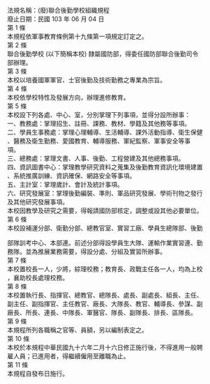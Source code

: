 法規名稱：(廢)聯合後勤學校組織規程  
廢止日期：民國 103 年 06 月 04 日  
第 1 條  
本規程依軍事教育條例第十九條第一項規定訂定之。  
第 2 條  
聯合後勤學校 (以下簡稱本校) 隸屬國防部，得委任國防部聯合後勤司令  
部辦理。  
第 3 條  
本校以培養國軍軍官、士官後勤及技術勤務之專業為宗旨。  
第 4 條  
本校依學校特性及發展方向，辦理進修教育。  
第 5 條  
本校設下列各處、中心、室，分別掌理下列事項，並得分設所辦事：  
一、教務處：掌理招生、註冊、課務、教材、學籍及其他務等事項。  
二、學員生事務處：掌理心理輔導、生活輔導、課外活動指導、衛生保健  
、醫務及衛生勤務、愛國教育、輔導服務、軍紀監察、軍事安全等事  
項。  
三、總務處：掌理文書、人事、後勤、工程營建及其他總務事項。  
四、資訊圖書中心：掌理教學研究資料之蒐集及後勤教育資訊化環境建置  
、系統推廣訓練、資訊確保、網路安全等事項。  
五、主計室：掌理歲計、會計及統計事項。  
六、研究發展室：掌理後勤編裝、準則、軍品研究發展、學術刊物之發行  
及其他研究發展事項。  
本校因教學及研究之需要，得報請國防部核定，調整或設其他必要單位。  
第 6 條  
本校設補運分部、衛勤分部、總教官室、實習工廠、學員生總隊部、後勤  


部隊訓考中心、本部連。前述分部得設學員生大隊、運輸作業實習連、勤  
務隊。並為推展業務需要，得設分處、分組及實習所辦事。  
第 7 條  
本校置校長一人，少將，綜理校務；教育長、政戰主任各一人，均為上校  
，襄助校長處理校務。  
第 8 條  
本校置執行長、指揮官、總教官、總隊長、處長、副處長、組長、主任、  
副主任、副指揮官、主任教官、廠長、大隊長、教官、輔導長、參謀、副  
廠長、所長、連長、中隊長、軍醫官、隊長、副隊長、排長、區隊長。  
第 9 條  
本規程所列各職稱之官等、員額，另以編制表定之。  
第 10 條  
本校於本規程中華民國九十六年二月十六日修正施行後，不得進用一般聘  
雇人員；已進用者，得繼續僱用至離職為止。  
第 11 條  
本規程自發布日施行。  


